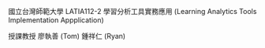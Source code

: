 國立台灣師範大學 LATIA112-2 學習分析工具實務應用 (Learning Analytics Tools Implementation Appplication)

授課教授 廖執善 (Tom) 鍾祥仁 (Ryan)
